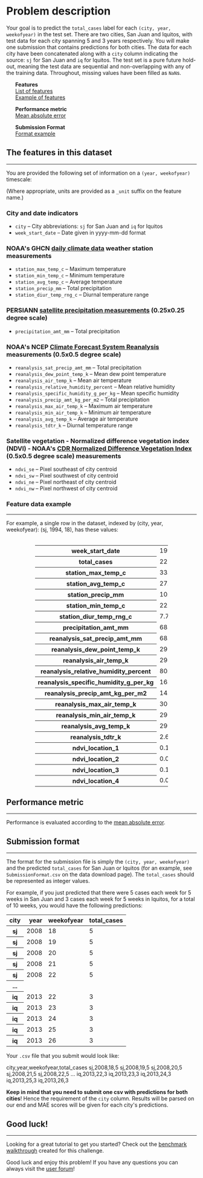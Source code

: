 # Problem description

Your goal is to predict the `total_cases` label for each `(city, year, weekofyear)` in the test set. There are two cities, San Juan and Iquitos, with test data for each city spanning 5 and 3 years respectively. You will make one submission that contains predictions for both cities. The data for each city have been concatenated along with a `city` column indicating the source: `sj` for San Juan and `iq` for Iquitos. The test set is a pure future hold-out, meaning the test data are sequential and non-overlapping with any of the training data.  Throughout, missing values have been filled as `NaN`s.

<div class="container">
  <div class="row">
    <div class="col-xs-3">
      <ul style="list-style: none">
        <li><strong>Features</strong></li>
        <li><a href="#features_list">List of features</a></li>
        <li><a href="#features_eg">Example of features</a></li>
      </ul>
    </div>
    <div class="col-xs-3">
      <ul style="list-style: none">
        <li><strong>Performance metric</strong></li>
        <li><a href="#mae">Mean absolute error</a></li>
      </ul>
    </div>
    <div class="col-xs-3">
      <ul style="list-style: none">
        <li><strong>Submission Format</strong></li>
        <li><a href="#sub_values">Format example</a></li>
      </ul>
    </div>
  </div>
</div>

<a id="features_list"></a>

## The features in this dataset

-----

You are provided the following set of information on a `(year, weekofyear)` timescale:

(Where appropriate, units are provided as a `_unit` suffix on the feature name.)

### City and date indicators
* `city` – City abbreviations: `sj` for San Juan and `iq` for Iquitos
* `week_start_date` – Date given in yyyy-mm-dd format

### NOAA's GHCN [daily climate data](https://www.ncdc.noaa.gov/oa/climate/ghcn-daily/) weather station measurements
* `station_max_temp_c` – Maximum temperature
* `station_min_temp_c` – Minimum temperature
* `station_avg_temp_c` – Average temperature
* `station_precip_mm` – Total precipitation
* `station_diur_temp_rng_c` – Diurnal temperature range

### PERSIANN [satellite precipitation measurements](http://www.ncdc.noaa.gov/cdr/operationalcdrs.html) (0.25x0.25 degree scale)
* `precipitation_amt_mm` – Total precipitation

### NOAA's NCEP [Climate Forecast System Reanalysis](http://rda.ucar.edu/datasets/ds093.0/#metadata/detailed.html?_do=y) measurements (0.5x0.5 degree scale)
* `reanalysis_sat_precip_amt_mm` – Total precipitation
* `reanalysis_dew_point_temp_k` – Mean dew point temperature
* `reanalysis_air_temp_k` – Mean air temperature
* `reanalysis_relative_humidity_percent` – Mean relative humidity
* `reanalysis_specific_humidity_g_per_kg` – Mean specific humidity
* `reanalysis_precip_amt_kg_per_m2` – Total precipitation
* `reanalysis_max_air_temp_k` – Maximum air temperature
* `reanalysis_min_air_temp_k` – Minimum air temperature
* `reanalysis_avg_temp_k` – Average air temperature
* `reanalysis_tdtr_k` – Diurnal temperature range

### Satellite vegetation - Normalized difference vegetation index (NDVI) - NOAA's [CDR Normalized Difference Vegetation Index](https://www.ncdc.noaa.gov/cdr) (0.5x0.5 degree scale) measurements
* `ndvi_se` – Pixel southeast of city centroid
* `ndvi_sw` – Pixel southwest of city centroid
* `ndvi_ne` – Pixel northeast of city centroid
* `ndvi_nw` – Pixel northwest of city centroid


<a id="features_eg"></a>

<div class="well">

<h3> Feature data example</h3>

<hr/>

For example, a single row in the dataset, indexed by (city, year, weekofyear): (sj, 1994, 18), has these values:
<br/>
<br/>

<table style="width:70%; margin-left:15%; margin-right:15%;" class="table">
  <tbody>
    <tr>
      <th>week_start_date</th>
      <td>1994-05-07</td>
    </tr>
    <tr>
      <th>total_cases</th>
      <td>22</td>
    </tr>
    <tr>
      <th>station_max_temp_c</th>
      <td>33.3</td>
    </tr>
    <tr>
      <th>station_avg_temp_c</th>
      <td>27.7571428571</td>
    </tr>
    <tr>
      <th>station_precip_mm</th>
      <td>10.5</td>
    </tr>
    <tr>
      <th>station_min_temp_c</th>
      <td>22.8</td>
    </tr>
    <tr>
      <th>station_diur_temp_rng_c</th>
      <td>7.7</td>
    </tr>
    <tr>
      <th>precipitation_amt_mm</th>
      <td>68.0</td>
    </tr>
    <tr>
      <th>reanalysis_sat_precip_amt_mm</th>
      <td>68.0</td>
    </tr>
    <tr>
      <th>reanalysis_dew_point_temp_k</th>
      <td>295.235714286</td>
    </tr>
    <tr>
      <th>reanalysis_air_temp_k</th>
      <td>298.927142857</td>
    </tr>
    <tr>
      <th>reanalysis_relative_humidity_percent</th>
      <td>80.3528571429</td>
    </tr>
    <tr>
      <th>reanalysis_specific_humidity_g_per_kg</th>
      <td>16.6214285714</td>
    </tr>
    <tr>
      <th>reanalysis_precip_amt_kg_per_m2</th>
      <td>14.1</td>
    </tr>
    <tr>
      <th>reanalysis_max_air_temp_k</th>
      <td>301.1</td>
    </tr>
    <tr>
      <th>reanalysis_min_air_temp_k</th>
      <td>297.0</td>
    </tr>
    <tr>
      <th>reanalysis_avg_temp_k</th>
      <td>299.092857143</td>
    </tr>
    <tr>
      <th>reanalysis_tdtr_k</th>
      <td>2.67142857143</td>
    </tr>
    <tr>
      <th>ndvi_location_1</th>
      <td>0.1644143</td>
    </tr>
    <tr>
      <th>ndvi_location_2</th>
      <td>0.0652</td>
    </tr>
    <tr>
      <th>ndvi_location_3</th>
      <td>0.1321429</td>
    </tr>
    <tr>
      <th>ndvi_location_4</th>
      <td>0.08175</td>
    </tr> </tbody>
</table>

</div>

<a id="mae"></a>

## Performance metric

-----

Performance is evaluated according to the [mean absolute error](https://en.wikipedia.org/wiki/Mean_absolute_error).

<a id="sub_cols"></a>

## Submission format

-----

The format for the submission file is simply the `(city, year, weekofyear)` and the predicted `total_cases` for San Juan or Iquitos (for an example, see `SubmissionFormat.csv` on the data download page). The `total_cases` should be represented as integer values.

<a id="sub_values"></a>

<div class="well">

For example, if you just predicted that there were 5 cases each week for 5 weeks in San Juan and 3 cases each week for 5 weeks in Iquitos, for a total of 10 weeks, you would have the following predictions:

<table class="table">
<thead>
  <tr style="text-align: right;">
    <th>city</th>
    <th>year</th>
    <th>weekofyear</th>
    <th>total_cases</th>
  </tr>
</thead>
<tbody>
  <tr>
    <th>sj</th>
    <td>2008</td>
    <td>18</td>
    <td>5</td>
  </tr>
  <tr>
    <th>sj</th>
    <td>2008</td>
    <td>19</td>
    <td>5</td>
  </tr>
  <tr>
    <th>sj</th>
    <td>2008</td>
    <td>20</td>
    <td>5</td>
  </tr>
  <tr>
    <th>sj</th>
    <td>2008</td>
    <td>21</td>
    <td>5</td>
  </tr>
  <tr>
    <th>sj</th>
    <td>2008</td>
    <td>22</td>
    <td>5</td>
  </tr>
  <tr>
    <th>...</th>
    <td></td>
    <td></td>
    <td></td>
  </tr>
  <tr>
    <th>iq</th>
    <td>2013</td>
    <td>22</td>
    <td>3</td>
  </tr>
  <tr>
    <th>iq</th>
    <td>2013</td>
    <td>23</td>
    <td>3</td>
  </tr>
  <tr>
    <th>iq</th>
    <td>2013</td>
    <td>24</td>
    <td>3</td>
  </tr>
  <tr>
    <th>iq</th>
    <td>2013</td>
    <td>25</td>
    <td>3</td>
  </tr>
  <tr>
    <th>iq</th>
    <td>2013</td>
    <td>26</td>
    <td>3</td>
  </tr>
</tbody>
</table>

</div>

Your `.csv` file that you submit would look like:

  city,year,weekofyear,total_cases
  sj,2008,18,5
  sj,2008,19,5
  sj,2008,20,5
  sj,2008,21,5
  sj,2008,22,5
  ...
  iq,2013,22,3
  iq,2013,23,3
  iq,2013,24,3
  iq,2013,25,3
  iq,2013,26,3

**Keep in mind that you need to submit one csv with predictions for both cities**! Hence the requirement of the `city` column. Results will be parsed on our end and MAE scores will be given for each city's predictions.

## Good luck!

--------

Looking for a great tutorial to get you started? Check out the [benchmark walkthrough](https://www.drivendata.co/blog/dengue-benchmark/) created for this challenge.

Good luck and enjoy this problem! If you have any questions you can always visit the [user forum](http://community.drivendata.org/)!
